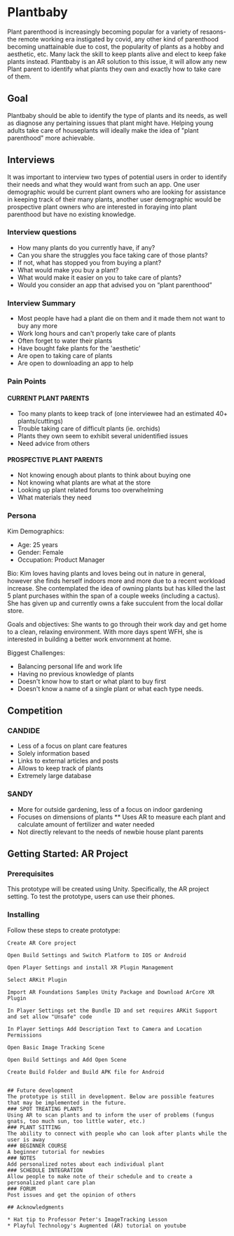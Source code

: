 # Plantbaby

Plant parenthood is increasingly becoming popular for a variety of resaons- the remote working era instigated by covid, any other kind of parenthood becoming unattainable due to cost, the popularity of plants as a hobby and aesthetic, etc. Many lack the skill to keep plants alive and elect to keep fake plants instead. Plantbaby is an AR solution to this issue, it will allow any new Plant parent to identify what plants they own and exactly how to take care of them. 

## Goal

Plantbaby should be able to identify the type of plants and its needs, as well as diagnose any pertaining issues that plant might have. Helping young adults take care of houseplants will ideally make the idea of "plant parenthood" more achievable. 

## Interviews

It was important to interview two types of potential users in order to identify their needs and what they would want from such an app. One user demographic would be current plant owners who are looking for assistance in keeping track of their many plants, another user demographic would be prospective plant owners who are interested in foraying into plant parenthood but have no existing knowledge. 

### Interview questions

* How many plants do you currently have, if any?
* Can you share the struggles you face taking care of those plants?
* If not, what has stopped you from buying a plant?
* What would make you buy a plant?
* What would make it easier on you to take care of plants?
* Would you consider an app that advised you on “plant parenthood”

### Interview Summary
* Most people have had a plant die on them and it made them not want to buy any more
* Work long hours and can't properly take care of plants
* Often forget to water their plants
* Have bought fake plants for the 'aesthetic'
* Are open to taking care of plants
* Are open to downloading an app to help

### Pain Points

#### CURRENT PLANT PARENTS
* Too many plants to keep track of (one interviewee had an estimated 40+ plants/cuttings)
* Trouble taking care of difficult plants (ie. orchids)
* Plants they own seem to exhibit several unidentified issues 
* Need advice from others

#### PROSPECTIVE PLANT PARENTS
* Not knowing enough about plants to think about buying one
* Not knowing what plants are what at the store
* Looking up plant related forums  too overwhelming
* What materials they need

### Persona

Kim
Demographics:

* Age: 25 years
* Gender: Female
* Occupation: Product Manager

Bio: Kim loves having plants and loves being out in nature in general, however she finds herself indoors more and more due to a recent workload increase. She contemplated the idea of owning plants but has killed the last 5 plant purchases within the span of a couple weeks (including a cactus). She has given up and currently owns a fake succulent from the local dollar store. 

Goals and objectives: She wants to go through their work day and get home to a clean, relaxing environment. With more days spent WFH, she is interested in building a better work envornment at home. 

Biggest Challenges:
* Balancing personal life and work life
* Having no previous knowledge of plants
* Doesn't know how to start or what plant to buy first
* Doesn't know a name of a single plant or what each type needs. 

## Competition

### CANDIDE
* Less of a focus on plant care features
* Solely information based
* Links to external articles and posts
* Allows to keep track of plants
* Extremely large database

### SANDY
* More for outside gardening, less of a focus on indoor gardening
* Focuses on dimensions of plants
** Uses AR to measure each plant and calculate amount of fertilizer and water needed
* Not directly relevant to the needs of newbie house plant parents 



## Getting Started: AR Project 

### Prerequisites

This prototype will be created using Unity. Specifically, the AR project setting. To test the prototype, users can use their phones.

### Installing

Follow these steps to create prototype: 

```
Create AR Core project
```
```
Open Build Settings and Switch Platform to IOS or Android 
```
```
Open Player Settings and install XR Plugin Management 
```
```
Select ARKit Plugin
```
```
Import AR Foundations Samples Unity Package and Download ArCore XR Plugin
```
```
In Player Settings set the Bundle ID and set requires ARKit Support and set allow "Unsafe" code
```
```
In Player Settings Add Description Text to Camera and Location Permissions
```
```
Open Basic Image Tracking Scene 
```
```
Open Build Settings and Add Open Scene
```
```
Create Build Folder and Build APK file for Android
```
```

## Future development
The prototype is still in development. Below are possible features that may be implemented in the future. 
### SPOT TREATING PLANTS
Using AR to scan plants and to inform the user of problems (fungus gnats, too much sun, too little water, etc.)
### PLANT SITTING
The ability to connect with people who can look after plants while the user is away
### BEGINNER COURSE
A beginner tutorial for newbies 
### NOTES
Add personalized notes about each individual plant
### SCHEDULE INTEGRATION
Allow people to make note of their schedule and to create a personalized plant care plan
### FORUM
Post issues and get the opinion of others 

## Acknowledgments

* Hat tip to Professor Peter's ImageTracking Lesson
* Playful Technology's Augmented (AR) tutorial on youtube
